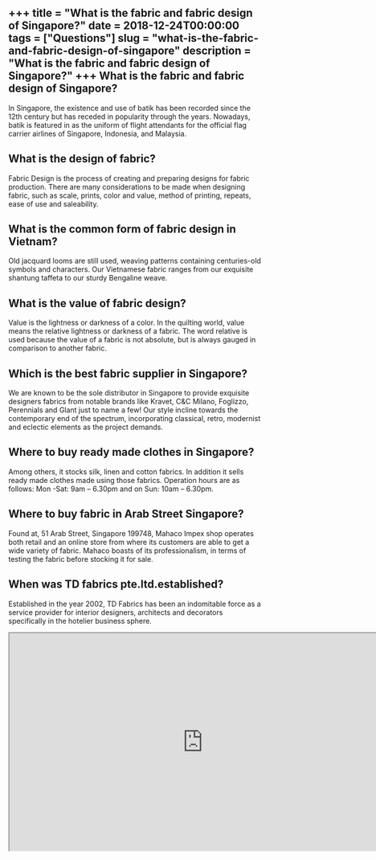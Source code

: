+++
title = "What is the fabric and fabric design of Singapore?"
date = 2018-12-24T00:00:00
tags = ["Questions"]
slug = "what-is-the-fabric-and-fabric-design-of-singapore"
description = "What is the fabric and fabric design of Singapore?"
+++
What is the fabric and fabric design of Singapore?
--------------------------------------------------

In Singapore, the existence and use of batik has been recorded since the 12th century but has receded in popularity through the years. Nowadays, batik is featured in as the uniform of flight attendants for the official flag carrier airlines of Singapore, Indonesia, and Malaysia.

What is the design of fabric?
-----------------------------

Fabric Design is the process of creating and preparing designs for fabric production. There are many considerations to be made when designing fabric, such as scale, prints, color and value, method of printing, repeats, ease of use and saleability.

What is the common form of fabric design in Vietnam?
----------------------------------------------------

Old jacquard looms are still used, weaving patterns containing centuries-old symbols and characters. Our Vietnamese fabric ranges from our exquisite shantung taffeta to our sturdy Bengaline weave.

What is the value of fabric design?
-----------------------------------

Value is the lightness or darkness of a color. In the quilting world, value means the relative lightness or darkness of a fabric. The word relative is used because the value of a fabric is not absolute, but is always gauged in comparison to another fabric.

Which is the best fabric supplier in Singapore?
-----------------------------------------------

We are known to be the sole distributor in Singapore to provide exquisite designers fabrics from notable brands like Kravet, C&amp;C Milano, Foglizzo, Perennials and Glant just to name a few! Our style incline towards the contemporary end of the spectrum, incorporating classical, retro, modernist and eclectic elements as the project demands.

Where to buy ready made clothes in Singapore?
---------------------------------------------

Among others, it stocks silk, linen and cotton fabrics. In addition it sells ready made clothes made using those fabrics. Operation hours are as follows: Mon -Sat: 9am – 6.30pm and on Sun: 10am – 6.30pm.

Where to buy fabric in Arab Street Singapore?
---------------------------------------------

Found at, 51 Arab Street, Singapore 199748, Mahaco Impex shop operates both retail and an online store from where its customers are able to get a wide variety of fabric. Mahaco boasts of its professionalism, in terms of testing the fabric before stocking it for sale.

When was TD fabrics pte.ltd.established?
----------------------------------------

Established in the year 2002, TD Fabrics has been an indomitable force as a service provider for interior designers, architects and decorators specifically in the hotelier business sphere.

<iframe allow="accelerometer; autoplay; clipboard-write; encrypted-media; gyroscope; picture-in-picture" allowfullscreen="" class="__youtube_prefs__  epyt-is-override  no-lazyload" data-no-lazy="1" data-origheight="433" data-origwidth="770" data-skipgform_ajax_framebjll="" height="433" id="_ytid_31654" loading="lazy" src="https://www.youtube.com/embed/oZVZsZjitRc?enablejsapi=1&autoplay=0&cc_load_policy=0&cc_lang_pref=&iv_load_policy=1&loop=0&modestbranding=0&rel=1&fs=1&playsinline=0&autohide=2&theme=dark&color=red&controls=1&" title="YouTube player" width="770"></iframe>